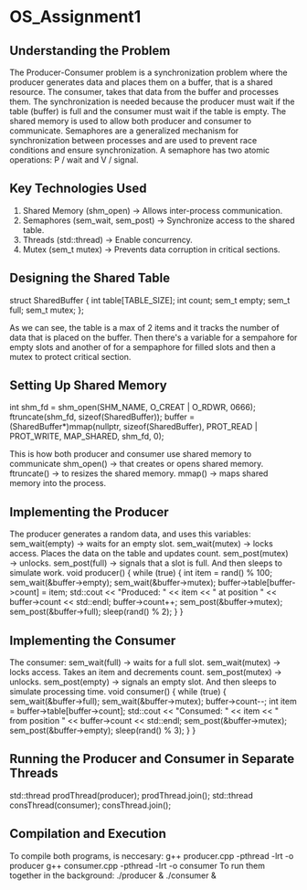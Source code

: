 # OS_Assignment1

## Understanding the Problem
The Producer-Consumer problem is a synchronization problem where the producer generates data and places them on a buffer, that is a shared resource.
The consumer, takes that data from the buffer and processes them.
The synchronization is needed because the producer must wait if the table (buffer) is full and the consumer must wait if the table is empty.
The shared memory is used to allow both producer and consumer to communicate.
Semaphores are a generalized mechanism for synchronization between processes and are used to prevent race conditions and ensure synchronization. A semaphore has two atomic operations:  P / wait and V / signal.

## Key Technologies Used
1. Shared Memory (shm_open) → Allows inter-process communication.
2. Semaphores (sem_wait, sem_post) → Synchronize access to the shared table.
3. Threads (std::thread) → Enable concurrency.
4. Mutex (sem_t mutex) → Prevents data corruption in critical sections.

## Designing the Shared Table
struct SharedBuffer {
    int table[TABLE_SIZE];
    int count;
    sem_t empty;
    sem_t full;
    sem_t mutex;
};

As we can see, the table is a max of 2 items and it tracks the number of data that is placed on the buffer. Then there's a variable for a sempahore for empty slots and another of for a sempaphore for filled slots and then a mutex to protect critical section.

## Setting Up Shared Memory
int shm_fd = shm_open(SHM_NAME, O_CREAT | O_RDWR, 0666);
ftruncate(shm_fd, sizeof(SharedBuffer));
buffer = (SharedBuffer*)mmap(nullptr, sizeof(SharedBuffer), PROT_READ | PROT_WRITE, MAP_SHARED, shm_fd, 0);

This is how both producer and consumer use shared memory to communicate
shm_open() → that creates or opens shared memory.
ftruncate() → to resizes the shared memory.
mmap() → maps shared memory into the process.

## Implementing the Producer
The producer generates a random data, and uses this variables:
sem_wait(empty) → waits for an empty slot.
sem_wait(mutex) → locks access.
Places the data on the table and updates count.
sem_post(mutex) → unlocks.
sem_post(full) → signals that a slot is full.
And then sleeps to simulate work.
void producer() {
    while (true) {
        int item = rand() % 100;
        sem_wait(&buffer->empty);
        sem_wait(&buffer->mutex);
        buffer->table[buffer->count] = item;
        std::cout << "Produced: " << item << " at position " << buffer->count << std::endl;
        buffer->count++;
        sem_post(&buffer->mutex);
        sem_post(&buffer->full);
        sleep(rand() % 2);
    }
}

## Implementing the Consumer
The consumer: 
sem_wait(full) → waits for a full slot.
sem_wait(mutex) → locks access.
Takes an item and decrements count.
sem_post(mutex) → unlocks.
sem_post(empty) → signals an empty slot.
And then sleeps to simulate processing time.
void consumer() {
    while (true) {
        sem_wait(&buffer->full);
        sem_wait(&buffer->mutex);
        buffer->count--;
        int item = buffer->table[buffer->count];
        std::cout << "Consumed: " << item << " from position " << buffer->count << std::endl;
        sem_post(&buffer->mutex);
        sem_post(&buffer->empty);
        sleep(rand() % 3);
    }
}

## Running the Producer and Consumer in Separate Threads
std::thread prodThread(producer);
prodThread.join();
std::thread consThread(consumer);
consThread.join();

## Compilation and Execution
To compile both programs, is neccesary:
g++ producer.cpp -pthread -lrt -o producer
g++ consumer.cpp -pthread -lrt -o consumer
To run them together in the background:
./producer & ./consumer &

